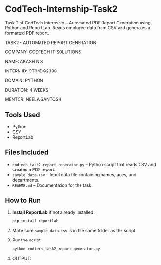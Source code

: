 # CodTech-Internship-Task2
Task 2 of CodTech Internship – Automated PDF Report Generation using Python and ReportLab. Reads employee data from CSV and generates a formatted PDF report.

TASK2 - AUTOMATED REPORT GENERATION 

COMPANY: CODTECH IT SOLUTIONS

NAME: AKASH N S

INTERN ID: CT04DG2388

DOMAIN: PYTHON

DURATION: 4 WEEKS

MENTOR: NEELA SANTOSH

## Tools Used
- Python
- CSV
- ReportLab

## Files Included
- `codtech_task2_report_generator.py` – Python script that reads CSV and creates a PDF report.
- `sample_data.csv` – Input data file containing names, ages, and departments.
- `README.md` – Documentation for the task.

## How to Run

1. **Install ReportLab** if not already installed:
   ```bash
   pip install reportlab
   ```

2. Make sure `sample_data.csv` is in the same folder as the script.

3. Run the script:
   ```bash
   python codtech_task2_report_generator.py
   ```

4. OUTPUT:
   
